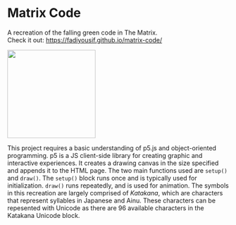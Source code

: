 # Matrix Code
A recreation of the falling green code in The Matrix. <br>
Check it out: https://fadiyousif.github.io/matrix-code/

<img src="src/img/matrix-code.gif" height="200" >

This project requires a basic understanding of p5.js and object-oriented programming. p5 is a JS client-side library for creating graphic and interactive experiences. It creates a drawing canvas in the size specified and appends it to the HTML page. The two main functions used are `setup()` and `draw()`. The `setup()` block runs once and is typically used for initialization. `draw()` runs repeatedly, and is used for animation. The symbols in this recreation are largely comprised of *Katakana*, which are characters that represent syllables in Japanese and Ainu. These characters can be repesented with Unicode as there are 96 available characters in the Katakana Unicode block.

